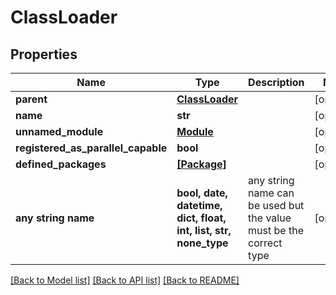 # ClassLoader


## Properties
Name | Type | Description | Notes
------------ | ------------- | ------------- | -------------
**parent** | [**ClassLoader**](ClassLoader.md) |  | [optional] 
**name** | **str** |  | [optional] 
**unnamed_module** | [**Module**](Module.md) |  | [optional] 
**registered_as_parallel_capable** | **bool** |  | [optional] 
**defined_packages** | [**[Package]**](Package.md) |  | [optional] 
**any string name** | **bool, date, datetime, dict, float, int, list, str, none_type** | any string name can be used but the value must be the correct type | [optional]

[[Back to Model list]](../README.md#documentation-for-models) [[Back to API list]](../README.md#documentation-for-api-endpoints) [[Back to README]](../README.md)


